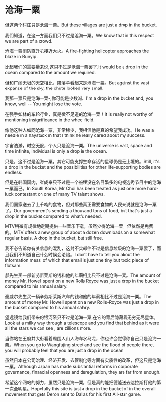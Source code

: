 # 沧海一粟

<p><span class="chinese">但这两个村庄只是沧海一粟。</span><span class="english">But these villages are just a drop in the bucket.</span></p>

<p><span class="chinese">我们知道，在这一方面我们只不过是沧海一粟。</span><span class="english">We know that in this respect we are part of a crowd.</span></p>

<p><span class="chinese">沧海一粟消防直升机接近大火。</span><span class="english">A fire-fighting helicopter approaches the blaze in Bunyip.</span></p>

<p><span class="chinese">比起我们的需要量来说,这只不过是沧海一粟罢了.</span><span class="english">It would be a drop in the ocean compared to the amount we required.</span></p>

<p><span class="chinese">但和广阔无垠的天空相比，降落伞看起来是沧海一粟。</span><span class="english">But against the vast expanse of the sky, the chute looked very small.</span></p>

<p><span class="chinese">我那一票只是沧海一粟-,你可能是少数派。</span><span class="english">I'm a drop in the bucket and, you know, well -- You might lose the vote.</span></p>

<p><span class="chinese">在强手如林的车轮行业，真是微不足道的沧海一粟！</span><span class="english">It is really not worthy of mentioning insignificance in the wheel field.</span></p>

<p><span class="chinese">像他这种人如同沧海一粟，非常稀少，我相信他是真的希望我成功。</span><span class="english">He was a needle in a haystack in that I think he really cared about my success.</span></p>

<p><span class="chinese">宇宙浩渺，时空无限，个人只是沧海一粟。</span><span class="english">The universe is vast, space and time infinite, individual is only a drop in the ocean.</span></p>

<p><span class="chinese">只是，这不过是沧海一粟，其它可能支撑生命存活的星球仍是无止境的。</span><span class="english">Still, it's a drop in the bucket and the possibilities for other life-supporting bodies are endless.</span></p>

<p><span class="chinese">但是在韩国国内，崔成奉只不过是一个被埋没在名目繁多的电视选秀节目中的沧海一粟而已。</span><span class="english">In South Korea, Mr Choi has been treated as just one more hard-luck contestant on one of many TV talent shows.</span></p>

<p><span class="chinese">我们国家送去了上千吨的食物，但对那些真正需要食物的人民来说就是沧海一粟了。</span><span class="english">Our government's sending a thousand tons of food, but that's just a drop in the bucket compared to what's needed.</span></p>

<p><span class="chinese">MTV稍微有规律地定期提供一些音乐下载，虽然少得沧海一粟，但依然是免费的。</span><span class="english">MTV offers a new group of about a dozen downloads on a somewhat regular basis. A drop in the bucket, but still free.</span></p>

<p><span class="chinese">我不必告诉你有关信息的混乱，这封不实邮件不过是信息垃圾的沧海一粟罢了，而且我们不知道自己什么时候会沦陷。</span><span class="english">I don’t have to tell you about the information mess, of which that email is just one tiny but toxic piece of flotsam.</span></p>

<p><span class="chinese">郝先生买一部新劳斯莱斯的钱和他的年薪相比只不过是沧海一粟。</span><span class="english">The amount of money Mr. Howell spent on a new Rolls Royce was just a drop in the bucket compared to his annual salary.</span></p>

<p><span class="chinese">豪威尔先生买一辆辛劳斯莱斯汽车的钱和他的年薪相比不过是沧海一粟。</span><span class="english">The amount of money Mr. Howell spent on a new Rolls-Royce was just a drop in the bucket compared to his annual salary.</span></p>

<p><span class="chinese">望远镜给我们带来的银河系只不过是沧海一粟,在它的背后隐藏着无穷无尽星体。</span><span class="english">Look at a milky way through a telescope and you find that behind as it were all the stars we can see , are zillions more.</span></p>

<p><span class="chinese">当你站在王府井大街看着周围人山人海车水马龙，你也许会觉得你自己只是沧海一粟。</span><span class="english">When you go to Wangfujing street and see the flood of people there, you will probably feel that you are just a drop in the ocean.</span></p>

<p><span class="chinese">虽然日本在公司治理、经济开发、去管制化等方面有实质性的改革，但这只是沧海一粟。</span><span class="english">Although Japan has made substantial reforms in corporate governance, financial openness and deregulation, they are far from enough.</span></p>

<p><span class="chinese">希望这个网站的努力，虽然只是沧海一粟，但是真的能把德隆送去达拉斯打他的第一次全明星。</span><span class="english">Hopefully this site is just a drop in the bucket of in the overall movement that gets Deron sent to Dallas for his first All-star game.</span></p>


